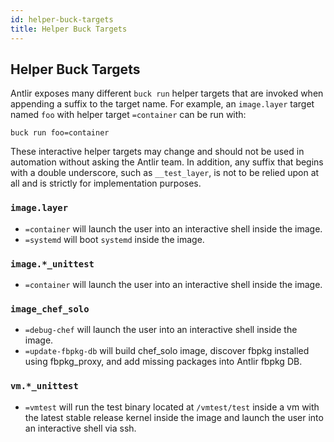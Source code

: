 ```yaml
---
id: helper-buck-targets
title: Helper Buck Targets
---
```


## Helper Buck Targets

Antlir exposes many different `buck run` helper targets that are invoked when appending a suffix to the target name. For example, an `image.layer` target named `foo` with helper target `=container` can be run with:

```
buck run foo=container
```

These interactive helper targets may change and should not be used in automation without asking the Antlir team. In addition, any suffix that begins with a double underscore, such as `__test_layer`, is not to be relied upon at all and is strictly for implementation purposes.

### `image.layer`

- `=container` will launch the user into an interactive shell inside the image.
- `=systemd` will boot `systemd` inside the image.

### `image.*_unittest`

- `=container` will launch the user into an interactive shell inside the image.

### `image_chef_solo`

- `=debug-chef` will launch the user into an interactive shell inside the image.
- `=update-fbpkg-db` will build chef_solo image, discover fbpkg installed using fbpkg_proxy, and add missing packages into Antlir fbpkg DB.

### `vm.*_unittest`

- `=vmtest` will run the test binary located at `/vmtest/test` inside a vm with the latest stable release kernel inside the image and launch the user into an interactive shell via ssh.
